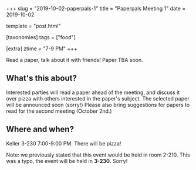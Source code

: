 +++
slug = "2019-10-02-paperpals-1"
title = "Paperpals Meeting 1"
date = 2019-10-02

template = "post.html"

[taxonomies]
tags = ["food"]

[extra]
ztime = "7-9 PM"
+++

Read a paper, talk about it with friends! Paper TBA soon.

<!-- more -->

## What's this about?

Interested parties will read a paper ahead of the meeting, and discuss it over pizza with others interested in the paper's subject. The selected paper will be announced soon (sorry!) Please also bring suggestions for papers to read for the second meeting (October 2nd.)

## Where and when?

Keller 3-230 7:00-9:00 PM. There will be pizza!

Note: we previously stated that this event would be held in room 2-210. This was a typo, the event will be held in **3-230.** Sorry!
